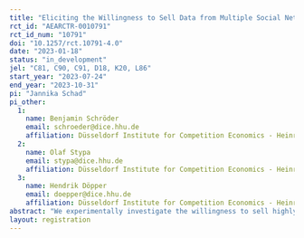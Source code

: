 ```yaml
---
title: "Eliciting the Willingness to Sell Data from Multiple Social Networks"
rct_id: "AEARCTR-0010791"
rct_id_num: "10791"
doi: "10.1257/rct.10791-4.0"
date: "2023-01-18"
status: "in_development"
jel: "C81, C90, C91, D18, K20, L86"
start_year: "2023-07-24"
end_year: "2023-10-31"
pi: "Jannika Schad"
pi_other:
  1:
    name: Benjamin Schröder
    email: schroeder@dice.hhu.de
    affiliation: Düsseldorf Institute for Competition Economics - Heinrich Heine University Düsseldorf
  2:
    name: Olaf Stypa
    email: stypa@dice.hhu.de
    affiliation: Düsseldorf Institute for Competition Economics - Heinrich Heine University Düsseldorf
  3:
    name: Hendrik Döpper
    email: doepper@dice.hhu.de
    affiliation: Düsseldorf Institute for Competition Economics - Heinrich Heine University DüsseldorfDüsseldorf Institute for Competition Economics - Heinrich Heine University Düsseldorf
abstract: "We experimentally investigate the willingness to sell highly sensitive personal data from different social networks. To analyze the perceived loss of selling data, we have sequential selling decisions in which we vary between researchers and external firms as buyers, and we vary the number of buyers. In particular, we are interested in (i) whether our participants are more willing to sell additional data sets if they have already sold data to the same buyer, (ii) whether the willingness to sell differs depending on the type of buyer, and (iii) whether the willingness to sell differs for alternating buyers.  We link our analysis to current debates in competition economics. We further collect information about personality traits to investigate sellers’ heterogeneity."
layout: registration
---
```


